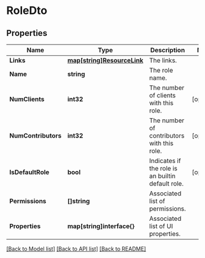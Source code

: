 # RoleDto

## Properties

Name | Type | Description | Notes
------------ | ------------- | ------------- | -------------
**Links** | [**map[string]ResourceLink**](ResourceLink.md) | The links. | 
**Name** | **string** | The role name. | 
**NumClients** | **int32** | The number of clients with this role. | [optional] 
**NumContributors** | **int32** | The number of contributors with this role. | [optional] 
**IsDefaultRole** | **bool** | Indicates if the role is an builtin default role. | [optional] 
**Permissions** | **[]string** | Associated list of permissions. | 
**Properties** | **map[string]interface{}** | Associated list of UI properties. | 

[[Back to Model list]](../README.md#documentation-for-models) [[Back to API list]](../README.md#documentation-for-api-endpoints) [[Back to README]](../README.md)


